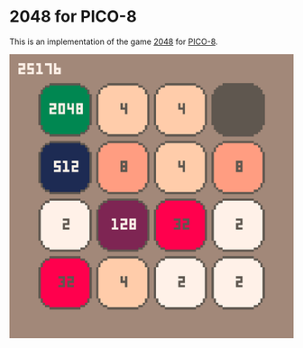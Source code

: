 # 2048 for PICO-8
This is an implementation of the game [2048](https://github.com/gabrielecirulli/2048)
for [PICO-8](https://www.lexaloffle.com/pico-8.php).

![Preview](thumbnail.png)